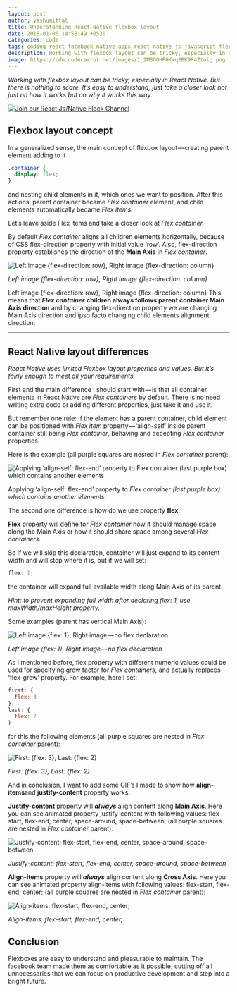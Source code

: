 ```yaml
---
layout: post
author: yashumittal
title: Understanding React Native flexbox layout
date: 2018-01-06 14:58:49 +0530
categories: code
tags: coding react facebook native-apps react-native js javascript flexbox layout
description: Working with flexbox layout can be tricky, especially in React Native. But there is nothing to scare. It’s easy to understand, just take a closer look not just on how it works but on why it works this way.
image: https://cdn.codecarrot.net/images/1_2MSQQHPGKwq2BK9R4Ztoig.png
---
```


*Working with flexbox layout can be tricky, especially in React Native. But there is nothing to scare. It’s easy to understand, just take a closer look not just on how it works but on why it works this way.*

[![Join our React Js/Native Flock Channel](https://cdn.codecarrot.net/images/join-our-react-js-native-flock-channel.png)](https://reactjs.flock.com/)

## Flexbox layout concept

In a generalized sense, the main concept of flexbox layout — creating parent element adding to it

```css
.container {
  display: flex;
}
```

and nesting child elements in it, which ones we want to position.
After this actions, parent container became *Flex container* element, and child elements automatically became *Flex items.*

Let’s leave aside Flex items and take a closer look at *Flex container.*

By default *Flex container* aligns all children elements horizontally, because of CSS flex-direction property with initial value ‘row’. Also, flex-direction property establishes the direction of the **Main Axis** in *Flex container*.

![Left image {flex-direction: row}, Right image {flex-direction: column}](https://cdn.codecarrot.net/images/1_ZL0jCAKXRb3cqQjgbipI7w.jpeg)

*Left image {flex-direction: row}, Right image {flex-direction: column}*

Left image {flex-direction: row}, Right image {flex-direction: column}
This means that ***Flex container*** **children always follows parent container Main Axis direction** and by changing flex-direction property we are changing Main Axis direction and ipso facto changing child elements alignment direction.

***

## React Native layout differences

*React Native uses limited Flexbox layout properties and values. But it’s fairly enough to meet all your requirements.*

First and the main difference I should start with — is that all container elements in React Native are *Flex containers* by default. There is no need writing extra code or adding different properties, just take it and use it.

But remember one rule: If the element has a parent container, child element can be positioned with *Flex item* property — ‘align-self’ inside parent container still being *Flex container*, behaving and accepting *Flex container* properties.

Here is the example (all purple squares are nested in *Flex container* parent):

![Applying ‘align-self: flex-end’ property to Flex container (last purple box) which contains another elements](https://cdn.codecarrot.net/images/1_2MSQQHPGKwq2BK9R4Ztoig.png)

Applying ‘align-self: flex-end’ property to *Flex container (last purple box) which contains another elements.*

The second one difference is how do we use property **flex**.

**Flex** property will define for *Flex container* how it should manage space along the Main Axis or how it should share space among several *Flex containers*.

So if we will skip this declaration, container will just expand to its content width and will stop where it is, but if we will set:

```js
flex: 1;
```

the container will expand full available width along Main Axis of its parent.

*Hint: to prevent expanding full width after declaring flex: 1, use maxWidth/maxHeight property.*

Some examples (parent has vertical Main Axis):

![Left image {flex: 1}, Right image — no flex declaration](https://cdn.codecarrot.net/images/1_eEHusoYiqXAlWOCnOwlcCA.jpeg)

*Left image {flex: 1}, Right image — no flex declaration*

As I mentioned before, flex property with different numeric values could be used for specifying grow factor for *Flex containers,* and actually replaces ‘flex-grow’ property. For example, here I set:

```js
first: {
  flex: 3
},
last: {
  flex: 2
}
```

for this the following elements (all purple squares are nested in *Flex container* parent):

![First: {flex: 3}, Last: {flex: 2}](https://cdn.codecarrot.net/images/1_4BYBxaLqikY2iqaiMxXl6Q.png)

*First: {flex: 3}, Last: {flex: 2}*

And in conclusion, I want to add some GIF’s I made to show how **align-items**and **justify-content** property works:

**Justify-content** property will ***always*** align content along **Main Axis**.
Here you can see animated property justify-content with following values:
flex-start, flex-end, center, space-around, space-between;
(all purple squares are nested in *Flex container* parent):

![Justify-content: flex-start, flex-end, center, space-around, space-between](https://cdn.codecarrot.net/images/1_VYfuWaybfh93RkYuCly-mg.gif)

*Justify-content: flex-start, flex-end, center, space-around, space-between*

**Align-items** property will ***always*** align content along **Cross Axis**.
Here you can see animated property align-items with following values:
flex-start, flex-end, center;
(all purple squares are nested in *Flex container* parent):


![Align-items: flex-start, flex-end, center;](https://cdn.codecarrot.net/images/1_oh4pZR2laHaizGkEo2TQpA.gif)

*Align-items: flex-start, flex-end, center;*

## Conclusion

Flexboxes are easy to understand and pleasurable to maintain. The facebook team made them as comfortable as it possible, cutting off all unnecessaries that we can focus on productive development and step into a bright future.

